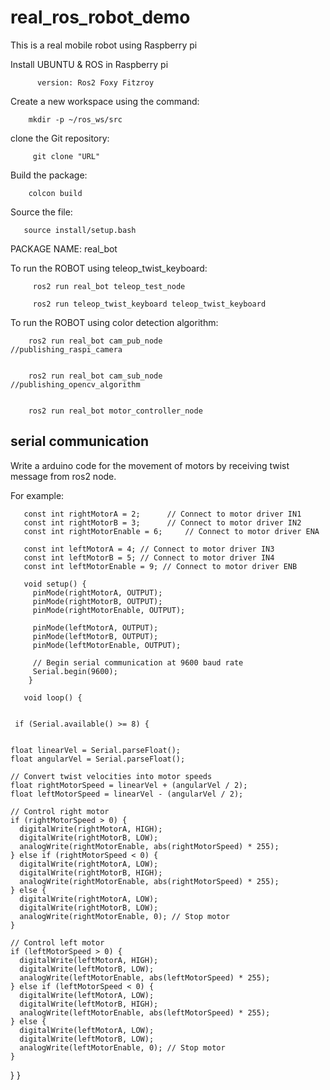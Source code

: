 # real_ros_robot_demo
This is a real mobile robot using Raspberry pi



Install UBUNTU & ROS in Raspberry pi


          version: Ros2 Foxy Fitzroy



Create a new workspace using the command:


        mkdir -p ~/ros_ws/src



clone the Git repository:


         git clone "URL"

Build the package:


        colcon build

Source the file:


       source install/setup.bash


PACKAGE NAME: real_bot

To run the ROBOT using teleop_twist_keyboard:


         ros2 run real_bot teleop_test_node
 
         ros2 run teleop_twist_keyboard teleop_twist_keyboard

To run the ROBOT using color detection algorithm:

        ros2 run real_bot cam_pub_node                                         //publishing_raspi_camera
  
  
        ros2 run real_bot cam_sub_node                                         //publishing_opencv_algorithm 
  
  
        ros2 run real_bot motor_controller_node                                
  ## serial communication

Write a arduino code for the movement of motors by receiving twist message from ros2 node.


For example:



       const int rightMotorA = 2;      // Connect to motor driver IN1
       const int rightMotorB = 3;      // Connect to motor driver IN2
       const int rightMotorEnable = 6;     // Connect to motor driver ENA

       const int leftMotorA = 4; // Connect to motor driver IN3
       const int leftMotorB = 5; // Connect to motor driver IN4
       const int leftMotorEnable = 9; // Connect to motor driver ENB

       void setup() {
         pinMode(rightMotorA, OUTPUT);
         pinMode(rightMotorB, OUTPUT);
         pinMode(rightMotorEnable, OUTPUT);

         pinMode(leftMotorA, OUTPUT);
         pinMode(leftMotorB, OUTPUT);
         pinMode(leftMotorEnable, OUTPUT);

         // Begin serial communication at 9600 baud rate
         Serial.begin(9600);
        }

       void loop() {


     if (Serial.available() >= 8) {

  
    float linearVel = Serial.parseFloat();
    float angularVel = Serial.parseFloat();

    // Convert twist velocities into motor speeds
    float rightMotorSpeed = linearVel + (angularVel / 2);
    float leftMotorSpeed = linearVel - (angularVel / 2);

    // Control right motor
    if (rightMotorSpeed > 0) {
      digitalWrite(rightMotorA, HIGH);
      digitalWrite(rightMotorB, LOW);
      analogWrite(rightMotorEnable, abs(rightMotorSpeed) * 255);
    } else if (rightMotorSpeed < 0) {
      digitalWrite(rightMotorA, LOW);
      digitalWrite(rightMotorB, HIGH);
      analogWrite(rightMotorEnable, abs(rightMotorSpeed) * 255);
    } else {
      digitalWrite(rightMotorA, LOW);
      digitalWrite(rightMotorB, LOW);
      analogWrite(rightMotorEnable, 0); // Stop motor
    }

    // Control left motor
    if (leftMotorSpeed > 0) {
      digitalWrite(leftMotorA, HIGH);
      digitalWrite(leftMotorB, LOW);
      analogWrite(leftMotorEnable, abs(leftMotorSpeed) * 255);
    } else if (leftMotorSpeed < 0) {
      digitalWrite(leftMotorA, LOW);
      digitalWrite(leftMotorB, HIGH);
      analogWrite(leftMotorEnable, abs(leftMotorSpeed) * 255);
    } else {
      digitalWrite(leftMotorA, LOW);
      digitalWrite(leftMotorB, LOW);
      analogWrite(leftMotorEnable, 0); // Stop motor
    }
  }
}

